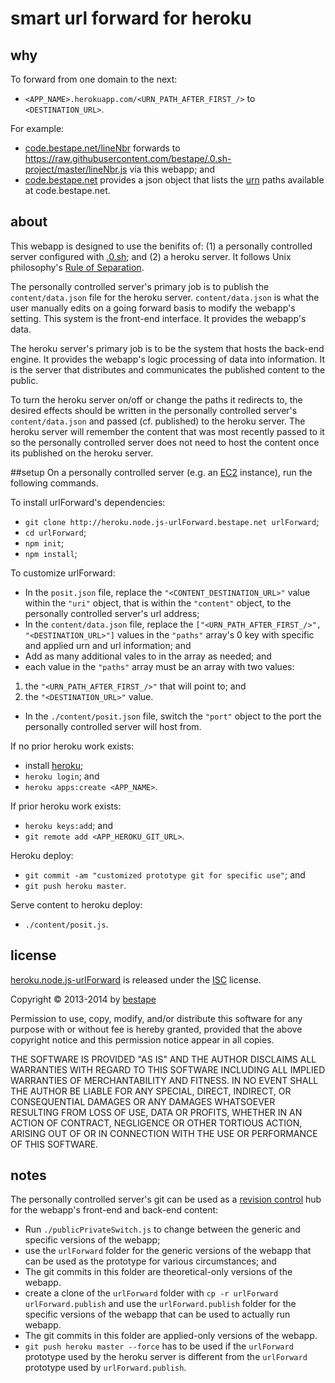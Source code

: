 # smart url forward for heroku
## why
To forward from one domain to the next: 
* `<APP_NAME>.herokuapp.com/<URN_PATH_AFTER_FIRST_/>` to `<DESTINATION_URL>`.

For example:
* [code.bestape.net/lineNbr](http://code.bestape.net/lineNbr) forwards to https://raw.githubusercontent.com/bestape/.0.sh-project/master/lineNbr.js via this webapp; and
* [code.bestape.net](http://code.bestape.net) provides a json object that lists the [urn](https://en.wikipedia.org/wiki/Uniform_resource_name) paths available at code.bestape.net. 

## about
This webapp is designed to use the benifits of: (1) a personally controlled server configured with [.0.sh](http://0.sh.bestape.net); and (2) a heroku server. It follows Unix philosophy's [Rule of Separation](https://en.wikipedia.org/wiki/Unix_philosophy#Eric_Raymond.E2.80.99s_17_Unix_Rules). 

The personally controlled server's primary job is to publish the `content/data.json` file for the heroku server. `content/data.json` is what the user manually edits on a going forward basis to modify the webapp's setting. This system is the front-end interface. It provides the webapp's data.

The heroku server's primary job is to be the system that hosts the back-end engine. It provides the webapp's logic processing of data into information. It is the server that distributes and communicates the published content to the public.

To turn the heroku server on/off or change the paths it redirects to, the desired effects should be written in the personally controlled server's `content/data.json` and passed (cf. published) to the heroku server. The heroku server will remember the content that was most recently passed to it so the personally controlled server does not need to host the content once its published on the heroku server.

##setup
On a personally controlled server (e.g. an [EC2](https://aws.amazon.com/ec2) instance), run the following commands.

To install urlForward's dependencies: 
* `git clone http://heroku.node.js-urlForward.bestape.net urlForward`;
* `cd urlForward`;
* `npm init`;
* `npm install`;

To customize urlForward:
* In the `posit.json` file, replace the `"<CONTENT_DESTINATION_URL>"` value within the `"uri"` object, that is within the `"content"` object, to the personally controlled server's url address;
* In the `content/data.json` file, replace the `["<URN_PATH_AFTER_FIRST_/>", "<DESTINATION_URL>"]` values in the `"paths"` array's 0 key with specific and applied urn and url information; and
 * Add as many additional vales to in the array as needed; and
 * each value in the `"paths"` array must be an array with two values: 
  1. the `"<URN_PATH_AFTER_FIRST_/>"` that will point to; and 
  2. the `"<DESTINATION_URL>"` value.
* In the `./content/posit.json` file, switch the `"port"` object to the port the personally controlled server will host from.

If no prior heroku work exists:
* install [heroku](https://toolbelt.heroku.com);
* `heroku login`; and
* `heroku apps:create <APP_NAME>`.

If prior heroku work exists:
* `heroku keys:add`; and
* `git remote add <APP_HEROKU_GIT_URL>`. 

Heroku deploy:
* `git commit -am "customized prototype git for specific use"`; and
* `git push heroku master`.

Serve content to heroku deploy:
* `./content/posit.js`.

## license
[heroku.node.js-urlForward](http://heroku.node.js-urlForward.bestape.net) is released under the [ISC](http://www.isc.org/downloads/software-support-policy/isc-license) license.

Copyright &copy; 2013-2014 by [bestape](mailto:heroku.node.js-urlForward@bestape.net) 

Permission to use, copy, modify, and/or distribute this software for any purpose with or without fee is hereby granted, provided that the above copyright notice and this permission notice appear in all copies.

THE SOFTWARE IS PROVIDED "AS IS" AND THE AUTHOR DISCLAIMS ALL WARRANTIES WITH REGARD TO THIS SOFTWARE INCLUDING ALL IMPLIED WARRANTIES OF MERCHANTABILITY AND FITNESS. IN NO EVENT SHALL THE AUTHOR BE LIABLE FOR ANY SPECIAL, DIRECT, INDIRECT, OR CONSEQUENTIAL DAMAGES OR ANY DAMAGES WHATSOEVER RESULTING FROM LOSS OF USE, DATA OR PROFITS, WHETHER IN AN ACTION OF CONTRACT, NEGLIGENCE OR OTHER TORTIOUS ACTION, ARISING OUT OF OR IN CONNECTION WITH THE USE OR PERFORMANCE OF THIS SOFTWARE.

## notes
The personally controlled server's git can be used as a [revision control](https://en.wikipedia.org/wiki/Source_code_management) hub for the webapp's front-end and back-end content: 
* Run `./publicPrivateSwitch.js` to change between the generic and specific versions of the webapp; 
* use the `urlForward` folder for the generic versions of the webapp that can be used as the prototype for various circumstances; and
 * The git commits in this folder are theoretical-only versions of the webapp.
* create a clone of the `urlForward` folder with `cp -r urlForward urlForward.publish` and use the `urlForward.publish` folder for the specific versions of the webapp that can be used to actually run webapp.
 * The git commits in this folder are applied-only versions of the webapp.
 * `git push heroku master --force` has to be used if the `urlForward` prototype used by the heroku server is different from the `urlForward` prototype used by `urlForward.publish`. 
